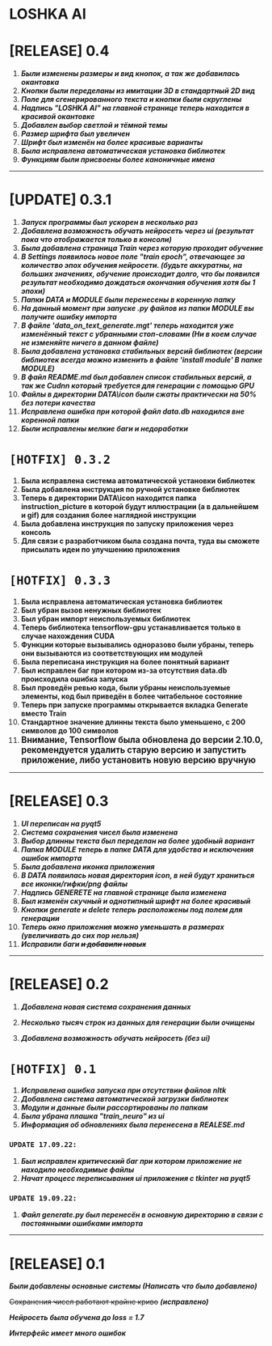 # LOSHKA AI

# [RELEASE] 0.4

1. ***Были изменены размеры и вид кнопок, а так же добавилась окантовка***
2. ***Кнопки были переделаны из имитации 3D в стандартный 2D вид***
3. ***Поле для сгенерированного текста и кнопки были скруглены***
4. ***Надпись "LOSHKA AI" на главной странице теперь находится в красивой окантовке***
5. ***Добавлен выбор светлой и тёмной темы***
6. ***Размер шрифта был увеличен***
7. ***Шрифт был изменён на более красивые варианты***
8. ***Была исправлена автоматическая установка библиотек***
9. ***Функциям были присвоены более каноничные имена***

***

# [UPDATE] 0.3.1

1. ***Запуск программы был ускорен в несколько раз***
2. ***Добавлена возможность обучать нейросеть через ui (результат пока что отображается только в консоли)***
3. ***Была добавлена страница Train через которую проходит обучение***
4. ***В Settings появилось новое поле "train epoch", отвечающее за количество эпох обучения нейросети. (будьте аккуратны,
на больших значениях, обучение происходит долго, что бы появился результат необходимо дождаться окончания обучения хотя бы 
1 эпохи)***
5. ***Папки DATA и MODULE были перенесены в коренную папку***
6. ***На данный момент при запуске .py файлов из папки MODULE вы получите ошибку импорта*** 
7. ***В файле 'data_on_text_generate.mgt' теперь находится уже изменённый текст с убранными стоп-словами (Ни в коем случае
не изменяйте ничего в данном файле)***
8. ***Была добавлена установка стабильных версий библиотек (версии библиотек всегда можно изменить в файле 'install module'
В папке MODULE)***
9. ***В файл README.md был добавлен список стабильных версий, а так же Cudnn который требуется для генерации с помощью GPU***
10. ***Файлы в директории DATA\icon были сжаты практически на 50% без потери качества***
11. ***Исправлена ошибка при которой файл data.db находился вне коренной папки***
12. ***Были исправлены мелкие баги и недоработки***


# `[HOTFIX] 0.3.2`

1. **Была исправлена система автоматической установки библиотек**
2. **Была добавлена инструкция по ручной установке библиотек**
3. **Теперь в директории DATA\icon находится папка instruction_picture в которой будут иллюстрации (а в дальнейшем и gif)
для создания более наглядной инструкции**
4. **Была добавлена инструкция по запуску приложения через консоль**
5. **Для связи с разработчиком была создана почта, туда вы сможете присылать идеи по улучшению приложения**

# `[HOTFIX] 0.3.3`

1. **Была исправлена автоматическая установка библиотек**
2. **Был убран вызов ненужных библиотек**
3. **Был убран импорт неиспользуемых библиотек**
4. **Теперь библиотека tensorflow-gpu устанавливается только в случае нахождения CUDA**
5. **Функции которые вызывались одноразово были убраны, теперь они вызываются из соответствующих им модулей**
6. **Была переписана инструкция на более понятный вариант**
7. **Был исправлен баг при котором из-за отсутствия data.db происходила ошибка запуска**
8. **Был проведён ревью кода, были убраны неиспользуемые элементы, код был приведён в более читабельное состояние**
9. **Теперь при запуске программы открывается вкладка Generate вместо Train**
10. **Стандартное значение длинны текста было уменьшено, с 200 символов до 100 символов**
11. <big>**Внимание, Tensorflow была обновлена до версии 2.10.0, рекомендуется удалить старую версию 
и запустить приложение, либо установить новую версию вручную**</big>

***

# [RELEASE] 0.3

1. ***UI переписан на pyqt5***
2. ***Система сохранения чисел была изменена***
3. ***Выбор длинны текста был переделан на более удобный вариант***
4. ***Папка MODULE теперь в папке DATA для удобства и исключения ошибок импорта***
5. ***Была добавлена иконка приложения***
6. ***В DATA появилась новая директория icon, в ней будут храниться все иконки/гифки/png файлы***
7. ***Надпись GENERETE на главной странице была изменена***
8. ***Был изменён скучный и однотипный шрифт на более красивый***
9. ***Кнопки generate и delete теперь расположены под полем для генерации***
10. ***Теперь окно приложения можно уменьшать в размерах (увеличивать до сих пор нельзя)***
11. ***Исправили баги ~~и добавили новых~~***

***

# [RELEASE] 0.2

1. ***Добавлена новая система сохранения данных***

2. ***Несколько тысяч строк из данных для генерации были очищены***

3. ***Добавлена возможность обучать нейросеть (без ui)***

# `[HOTFIX] 0.1`
1. ***Исправлена ошибка запуска при отсутствии файлов nltk***
2. ***Добавлена система автоматической загрузки библиотек***
3. ***Модули и данные были рассортированы по папкам***
4. ***Была убрана плашка "train_neuro" из ui***
5. ***Информация об обновлениях была перенесена в REALESE.md***

### `UPDATE 17.09.22:` 

1. ***Был исправлен критический баг при котором приложение не находило необходимые файлы***
2. ***Начат процесс переписывания ui приложения с tkinter на pyqt5***

### `UPDATE 19.09.22:`

1. ***Файл generate.py был перенесён в основную директорию в связи с постоянными ошибками импорта***

***

# [RELEASE] 0.1

***Были добавлены основные системы (Написать что было добавлено)***

~~Сохранения чисел работают крайне криво~~ ***(исправлено)***

***Нейросеть была обучена до loss = 1.7***

***Интерфейс имеет много ошибок***